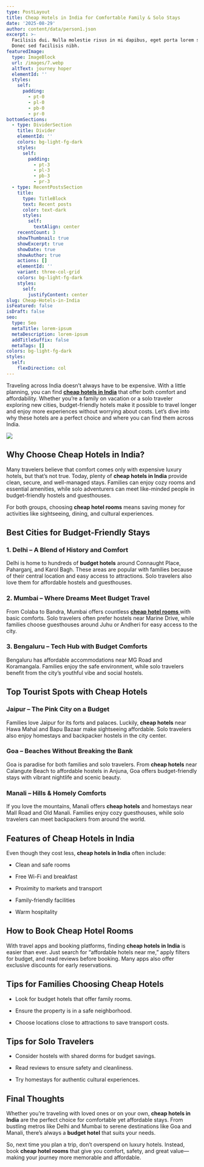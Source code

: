 ```yaml
---
type: PostLayout
title: Cheap Hotels in India for Comfortable Family & Solo Stays
date: '2025-08-29'
author: content/data/person1.json
excerpt: >-
  Facilisis dui. Nulla molestie risus in mi dapibus, eget porta lorem semper.
  Donec sed facilisis nibh.
featuredImage:
  type: ImageBlock
  url: /images/7.webp
  altText: journey hoper
  elementId: ''
  styles:
    self:
      padding:
        - pt-0
        - pl-0
        - pb-0
        - pr-0
bottomSections:
  - type: DividerSection
    title: Divider
    elementId: ''
    colors: bg-light-fg-dark
    styles:
      self:
        padding:
          - pt-3
          - pl-3
          - pb-3
          - pr-3
  - type: RecentPostsSection
    title:
      type: TitleBlock
      text: Recent posts
      color: text-dark
      styles:
        self:
          textAlign: center
    recentCount: 3
    showThumbnail: true
    showExcerpt: true
    showDate: true
    showAuthor: true
    actions: []
    elementId: ''
    variant: three-col-grid
    colors: bg-light-fg-dark
    styles:
      self:
        justifyContent: center
slug: Cheap-Hotels-in-India
isFeatured: false
isDraft: false
seo:
  type: Seo
  metaTitle: lorem-ipsum
  metaDescription: lorem-ipsum
  addTitleSuffix: false
  metaTags: []
colors: bg-light-fg-dark
styles:
  self:
    flexDirection: col
---
```

Traveling across India doesn’t always have to be expensive. With a little planning, you can find [**cheap hotels in India**](https://www.journeyhoper.com/blog/top-hotels-in-budget-in-india) that offer both comfort and affordability. Whether you’re a family on vacation or a solo traveler exploring new cities, budget-friendly hotels make it possible to travel longer and enjoy more experiences without worrying about costs. Let’s dive into why these hotels are a perfect choice and where you can find them across India.

![](/images/9.webp)

## Why Choose Cheap Hotels in India?

Many travelers believe that comfort comes only with expensive luxury hotels, but that’s not true. Today, plenty of **cheap hotels in India** provide clean, secure, and well-managed stays. Families can enjoy cozy rooms and essential amenities, while solo adventurers can meet like-minded people in budget-friendly hostels and guesthouses.

For both groups, choosing **cheap hotel rooms** means saving money for activities like sightseeing, dining, and cultural experiences.



## Best Cities for Budget-Friendly Stays

### 1. Delhi – A Blend of History and Comfort

Delhi is home to hundreds of **budget hotels** around Connaught Place, Paharganj, and Karol Bagh. These areas are popular with families because of their central location and easy access to attractions. Solo travelers also love them for affordable hostels and guesthouses.

### 2. Mumbai – Where Dreams Meet Budget Travel

From Colaba to Bandra, Mumbai offers countless [**cheap hotel rooms** ](https://www.journeyhoper.com/)with basic comforts. Solo travelers often prefer hostels near Marine Drive, while families choose guesthouses around Juhu or Andheri for easy access to the city.

### 3. Bengaluru – Tech Hub with Budget Comforts

Bengaluru has affordable accommodations near MG Road and Koramangala. Families enjoy the safe environment, while solo travelers benefit from the city’s youthful vibe and social hostels.



## Top Tourist Spots with Cheap Hotels

### Jaipur – The Pink City on a Budget

Families love Jaipur for its forts and palaces. Luckily, **cheap hotels** near Hawa Mahal and Bapu Bazaar make sightseeing affordable. Solo travelers also enjoy homestays and backpacker hostels in the city center.

### Goa – Beaches Without Breaking the Bank

Goa is paradise for both families and solo travelers. From **cheap hotels** near Calangute Beach to affordable hostels in Anjuna, Goa offers budget-friendly stays with vibrant nightlife and scenic beauty.

### Manali – Hills & Homely Comforts

If you love the mountains, Manali offers **cheap hotels** and homestays near Mall Road and Old Manali. Families enjoy cozy guesthouses, while solo travelers can meet backpackers from around the world.



## Features of Cheap Hotels in India

Even though they cost less, **cheap hotels in India** often include:

*   Clean and safe rooms

*   Free Wi-Fi and breakfast

*   Proximity to markets and transport

*   Family-friendly facilities

*   Warm hospitality



## How to Book Cheap Hotel Rooms

With travel apps and booking platforms, finding **cheap hotels in India** is easier than ever. Just search for “affordable hotels near me,” apply filters for budget, and read reviews before booking. Many apps also offer exclusive discounts for early reservations.



## Tips for Families Choosing Cheap Hotels

*   Look for budget hotels that offer family rooms.

*   Ensure the property is in a safe neighborhood.

*   Choose locations close to attractions to save transport costs.



## Tips for Solo Travelers

*   Consider hostels with shared dorms for budget savings.

*   Read reviews to ensure safety and cleanliness.

*   Try homestays for authentic cultural experiences.



## Final Thoughts

Whether you’re traveling with loved ones or on your own, **cheap hotels in India** are the perfect choice for comfortable yet affordable stays. From bustling metros like Delhi and Mumbai to serene destinations like Goa and Manali, there’s always a **budget hotel** that suits your needs.

So, next time you plan a trip, don’t overspend on luxury hotels. Instead, book **cheap hotel rooms** that give you comfort, safety, and great value—making your journey more memorable and affordable.



